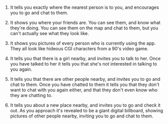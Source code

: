 1. It tells you exactly where the nearest person is to you, and encourages you to go and chat to them.

2. It shows you where your friends are. You can see them, and know what they're doing. You can see them on the map and chat to them, but you can't actually see what they look like.

3. It shows you pictures of every person who is currently using the app. They all look like hideous CGI characters from a 90's video game.

4. It tells you that there is a girl nearby, and invites you to talk to her. Once you have talked to her it tells you that she's not interested in talking to you again.

5. It tells you that there are other people nearby, and invites you to go and chat to them. Once you have chatted to them it tells you that they don't want to chat with you again either, and that they don't even know who they are chatting to.

6. It tells you about a new place nearby, and invites you to go and check it out. As you approach it's revealed to be a giant digital billboard, showing pictures of other people nearby, inviting you to go and chat to them.
